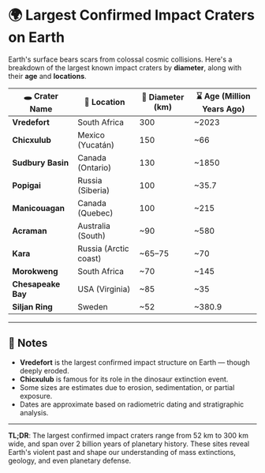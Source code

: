 # 🌍 Largest Confirmed Impact Craters on Earth

Earth's surface bears scars from colossal cosmic collisions. Here's a breakdown of the largest known impact craters by **diameter**, along with their **age** and **locations**.

| 🕳️ Crater Name       | 📍 Location           | 📏 Diameter (km) | ⌛ Age (Million Years Ago) |
|----------------------|----------------------|------------------|----------------------------|
| **Vredefort**         | South Africa         | 300              | ~2023                     |
| **Chicxulub**         | Mexico (Yucatán)     | 150              | ~66                       |
| **Sudbury Basin**     | Canada (Ontario)     | 130              | ~1850                     |
| **Popigai**           | Russia (Siberia)     | 100              | ~35.7                     |
| **Manicouagan**       | Canada (Quebec)      | 100              | ~215                      |
| **Acraman**           | Australia (South)    | ~90              | ~580                      |
| **Kara**              | Russia (Arctic coast)| ~65–75           | ~70                       |
| **Morokweng**         | South Africa         | ~70              | ~145                      |
| **Chesapeake Bay**    | USA (Virginia)       | ~85              | ~35                       |
| **Siljan Ring**       | Sweden               | ~52              | ~380.9                    |

---

## 🧠 Notes

- **Vredefort** is the largest confirmed impact structure on Earth — though deeply eroded.
- **Chicxulub** is famous for its role in the dinosaur extinction event.
- Some sizes are estimates due to erosion, sedimentation, or partial exposure.
- Dates are approximate based on radiometric dating and stratigraphic analysis.

---

**TL;DR**: The largest confirmed impact craters range from 52 km to 300 km wide, and span over 2 billion years of planetary history. These sites reveal Earth's violent past and shape our understanding of mass extinctions, geology, and even planetary defense.

